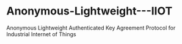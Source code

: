 # Anonymous-Lightweight---IIOT
Anonymous Lightweight Authenticated Key Agreement Protocol for Industrial Internet of Things
